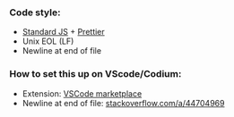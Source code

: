 ### Code style:
- [Standard JS](https://standardjs.com/rules.html) + [Prettier](https://prettier.io/)
- Unix EOL (LF)
- Newline at end of file

### How to set this up on VScode/Codium:
- Extension: [VSCode marketplace](https://marketplace.visualstudio.com/items?itemName=numso.prettier-standard-vscode)
- Newline at end of file: [stackoverflow.com/a/44704969](https://stackoverflow.com/a/44704969)
